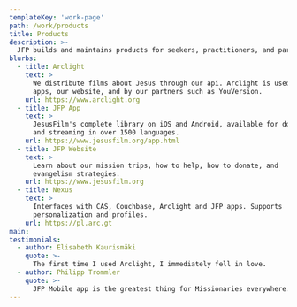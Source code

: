 ```yaml
---
templateKey: 'work-page'
path: /work/products
title: Products
description: >-
  JFP builds and maintains products for seekers, practitioners, and partners.
blurbs:
  - title: Arclight
    text: >
      We distribute films about Jesus through our api. Arclight is used by our
      apps, our website, and by our partners such as YouVersion.
    url: https://www.arclight.org
  - title: JFP App
    text: >
      JesusFilm's complete library on iOS and Android, available for download
      and streaming in over 1500 languages.
    url: https://www.jesusfilm.org/app.html
  - title: JFP Website
    text: >
      Learn about our mission trips, how to help, how to donate, and
      evangelism strategies.
    url: https://www.jesusfilm.org
  - title: Nexus
    text: >
      Interfaces with CAS, Couchbase, Arclight and JFP apps. Supports
      personalization and profiles.
    url: https://pl.arc.gt
main:
testimonials:
  - author: Elisabeth Kaurismäki
    quote: >-
      The first time I used Arclight, I immediately fell in love.
  - author: Philipp Trommler
    quote: >-
      JFP Mobile app is the greatest thing for Missionaries everywhere. Every tongue, every nation.
---
```

